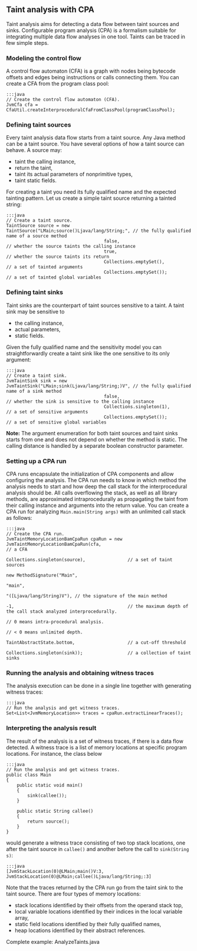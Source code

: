 ## Taint analysis with CPA

Taint analysis aims for detecting a data flow between taint sources and sinks.
Configurable program analysis (CPA) is a formalism suitable for integrating multiple
data flow analyses in one tool. Taints can be traced in few simple steps.

### Modeling the control flow

A control flow automaton (CFA) is a graph with nodes being bytecode offsets and
edges being instructions or calls connecting them. You can create a CFA from
the program class pool:

    :::java
    // Create the control flow automaton (CFA).
    JvmCfa cfa = CfaUtil.createInterproceduralCfaFromClassPool(programClassPool);

### Defining taint sources

Every taint analysis data flow starts from a taint source. Any Java method can be a taint source.
You have several options of how a taint source can behave. A source may:

- taint the calling instance,
- return the taint,
- taint its actual parameters of nonprimitive types,
- taint static fields.

For creating a taint you need its fully qualified name and the expected tainting pattern.
Let us create a simple taint source returning a tainted string:

    :::java
    // Create a taint source.
    TaintSource source = new TaintSource("LMain;source()Ljava/lang/String;", // the fully qualified name of a source method
                                         false,                              // whether the source taints the calling instance
                                         true,                               // whether the source taints its return
                                         Collections.emptySet(),             // a set of tainted arguments
                                         Collections.emptySet());            // a set of tainted global variables

### Defining taint sinks

Taint sinks are the counterpart of taint sources sensitive to a taint. A taint sink may be sensitive to

- the calling instance,
- actual parameters,
- static fields.

Given the fully qualified name and the sensitivity model you can straightforwardly create a taint sink
like the one sensitive to its only argument:

    :::java
    // Create a taint sink.
    JvmTaintSink sink = new JvmTaintSink("LMain;sink(Ljava/lang/String;)V", // the fully qualified name of a sink method
                                         false,                             // whether the sink is sensitive to the calling instance
                                         Collections.singleton(1),          // a set of sensitive arguments
                                         Collections.emptySet());           // a set of sensitive global variables

**Note:** The argument enumeration for both taint sources and taint sinks starts from one
and does not depend on whether the method is static. The calling distance is handled by
a separate boolean constructor parameter.

### Setting up a CPA run

CPA runs encapsulate the initialization of CPA components and allow configuring the analysis.
The CPA run needs to know in which method the analysis needs to start and how deep the call stack
for the interprocedural analysis should be. All calls overflowing the stack, as well as all
library methods, are approximated intraprocedurally as propagating the taint from their
calling instance and arguments into the return value. You can create a CPA run for analyzing
`Main.main(String args)` with an unlimited call stack as follows:

    :::java
    // Create the CPA run.
    JvmTaintMemoryLocationBamCpaRun cpaRun = new JvmTaintMemoryLocationBamCpaRun(cfa,                                          // a CFA
                                                                                 Collections.singleton(source),                // a set of taint sources
                                                                                 new MethodSignature("Main",
                                                                                                     "main",
                                                                                                     "([Ljava/lang/String)V"), // the signature of the main method
                                                                                 -1,                                           // the maximum depth of the call stack analyzed interprocedurally.
                                                                                                                               // 0 means intra-procedural analysis.
                                                                                                                               // < 0 means unlimited depth.
                                                                                 TaintAbstractState.bottom,                    // a cut-off threshold
                                                                                 Collections.singleton(sink));                 // a collection of taint sinks

### Running the analysis and obtaining witness traces

The analysis execution can be done in a single line together with generating witness traces:

    :::java
    // Run the analysis and get witness traces.
    Set<List<JvmMemoryLocation>> traces = cpaRun.extractLinearTraces();

### Interpreting the analysis result

The result of the analysis is a set of witness traces, if there is a data flow detected.
A witness trace is a list of memory locations at specific program locations. For instance,
the class below

    :::java
    // Run the analysis and get witness traces.
    public class Main
    {
        public static void main()
        {
            sink(callee());
        }
                    
        public static String callee()
        {
            return source();
        }
    }

would generate a witness trace consisting of two top stack locations, one after the taint source in
`callee()` and another before the call to `sink(String s)`:

    :::java
    [JvmStackLocation(0)@LMain;main()V:3, JvmStackLocation(0)@LMain;callee()Ljava/lang/String;:3]

Note that the traces returned by the CPA run go from the taint sink to the taint source.
There are four types of memory locations:

- stack locations identified by their offsets from the operand stack top,
- local variable locations identified by their indices in the local variable array,
- static field locations identified by their fully qualified names,
- heap locations identified by their abstract references.

Complete example: AnalyzeTaints.java
